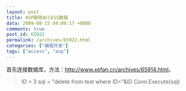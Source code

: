 ```yaml
---
layout: post
title: ASP删除ACCESS数据
data: 2009-08-15 04:09:17 +0000
comments: true
post_id: 65922
permalink: /archives/65922.html
categories: ["编程开发"]
tags: ["access", "asp"]
---
```


首先连接数据库，方法：<a href="http://www.xefan.cn/archives/65914.html" target="_blank">http://www.xefan.cn/archives/65914.html</a>。
<blockquote>
ID = 3  
sql = "delete from test where ID="&amp;ID  
Conn.Execute(sql)  
</blockquote>
